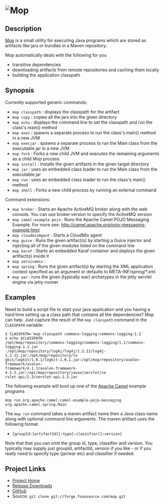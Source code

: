 ![Mop][1]
==========

Description
-----------

[Mop][2] is a small utility for executing Java programs which are stored as artifacts like jars or bundles in a Maven repository.

Mop automatically deals with the following for you

* transitive dependencies
* downloading artifacts from remote repositories and caching them locally
* building the application classpath

Synopsis
--------

Currently supported generic commands:

* `mop classpath`            : displays the classpath for the artifact
* `mop copy`                 : copies all the jars into the given directory
* `mop echo`                 : displays the command line to set the classpath and run the class's main() method
* `mop exec`                 : spawns a separate process to run the class's main() method in a new JVM
* `mop execjar`              : spawns a separate process to run the Main class from the executable jar in a new JVM
* `mop fork`                 : Forks a new child JVM and executes the remaining arguments as a child Mop process
* `mop install`              : Installs the given artifacts in the given target directory
* `mop jar`                  : uses an embedded class loader to run the Main class from the executable jar
* `mop run`                  : uses an embedded class loader to run the class's main() method
* `mop shell`                : Forks a new child process by running an external command

Command extensions:

* `mop broker`               : Starts an Apache ActiveMQ broker along with the web console. You can use broker:version to specify the ActiveMQ version
* `mop camel-example-pojo`   : Runs the Apache Camel POJO Messaging Example. For more see: http://camel.apache.org/pojo-messaging-example.html
* `mop cloudmixAgent`        : Starts a CloudMix agent
* `mop guice`                : Runs the given artifact(s) by starting a Guice injector and injecting all of the given modules listed on the command line
* `mop karaf`                : Starts an embedded Karaf container and deploys the given artifact(s) inside it
* `mop servicemix`           : 
* `mop spring`               : Runs the given artifact(s) by starting the XML application context specified as an argument or defaults to META-INF/spring/\*.xml
* `mop war`                  : runs the given (typically war) archetypes in the jetty servlet engine via jetty-runner

Examples
--------

Need to build a script file to start your java application and you having a hard time setting up a class path that contains all the dependencies?  Mop can help.  Just capture the result of the `mop classpath` command in the `CLASSPATH` variable:

    $ CLASSPATH=`mop classpath commons-logging:commons-logging:1.1`
    $ echo $CLASSPATH
    /opt/mop/repository/commons-logging/commons-logging/1.1/commons-logging-1.1.jar
    :/opt/mop/repository/log4j/log4j/1.2.12/log4j-1.2.12.jar:/opt/mop/repository/lo
    gkit/logkit/1.0.1/logkit-1.0.1.jar:/opt/mop/repository/avalon-framework/avalon-
    framework/4.1.3/avalon-framework-4.1.3.jar:/opt/mop/repository/javax/servlet/se
    rvlet-api/2.3/servlet-api-2.3.jar

The following example will boot up one of the [Apache Camel][3] example programs

    mop run org.apache.camel:camel-example-pojo-messaging org.apache.camel.spring.Main

The `mop run` command takes a maven artifact name then a Java class name along with optional command line arguments. The maven artifact uses the following format

* `[groupId:]artifactId[[:type[:classifier]]:version]`

Note that that you can omit the group id, type, classifier and version. You typically may supply
just groupId, artifactId, version if you like - or if you really need to specify type (jar/war etc) and
classifier if needed.

Project Links
-------------

* [Project Home][2]
* [Release Downloads](http://mop.fusesource.org/downloads/index.html)
* [GitHub](http://github.com/chirino/mop/tree/master)
* Source: `git clone git://forge.fusesource.com/mop.git`

[1]: http://mop.fusesource.org/images/mop-logo-small.png "Mop"
[2]: http://mop.fusesource.org "Project Home Page"
[3]: http://camel.apache.org "Camel Home Page"
